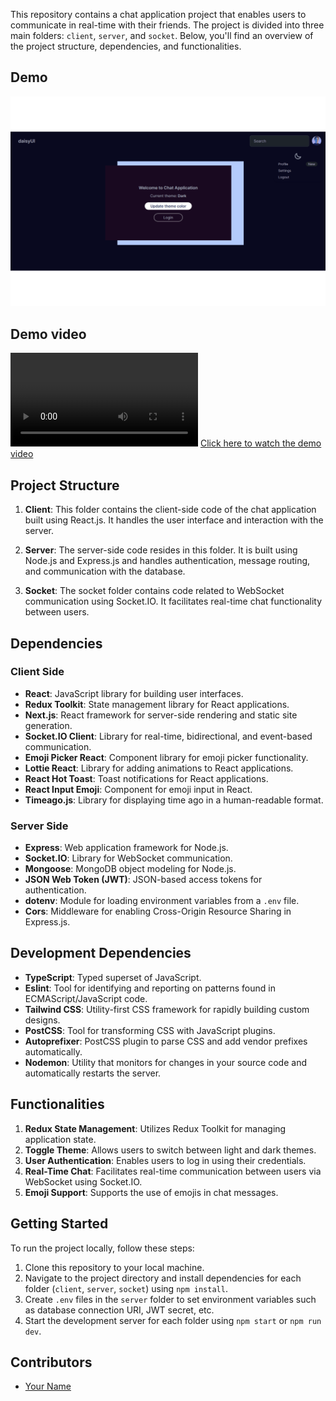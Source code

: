 This repository contains a chat application project that enables users to communicate in real-time with their friends. The project is divided into three main folders: `client`, `server`, and `socket`. Below, you'll find an overview of the project structure, dependencies, and functionalities.

## Demo

![Chat Application Homepage](/chatapp.png)

## Demo video

![Chat Application Demo Gif](/chatappvideo.mp4)
[Click here to watch the demo video](/chatappvideo.mp4)

## Project Structure

1. **Client**: This folder contains the client-side code of the chat application built using React.js. It handles the user interface and interaction with the server.
 
2. **Server**: The server-side code resides in this folder. It is built using Node.js and Express.js and handles authentication, message routing, and communication with the database.

3. **Socket**: The socket folder contains code related to WebSocket communication using Socket.IO. It facilitates real-time chat functionality between users.

## Dependencies

### Client Side

- **React**: JavaScript library for building user interfaces.
- **Redux Toolkit**: State management library for React applications.
- **Next.js**: React framework for server-side rendering and static site generation.
- **Socket.IO Client**: Library for real-time, bidirectional, and event-based communication.
- **Emoji Picker React**: Component library for emoji picker functionality.
- **Lottie React**: Library for adding animations to React applications.
- **React Hot Toast**: Toast notifications for React applications.
- **React Input Emoji**: Component for emoji input in React.
- **Timeago.js**: Library for displaying time ago in a human-readable format.

### Server Side

- **Express**: Web application framework for Node.js.
- **Socket.IO**: Library for WebSocket communication.
- **Mongoose**: MongoDB object modeling for Node.js.
- **JSON Web Token (JWT)**: JSON-based access tokens for authentication.
- **dotenv**: Module for loading environment variables from a `.env` file.
- **Cors**: Middleware for enabling Cross-Origin Resource Sharing in Express.js.

## Development Dependencies

- **TypeScript**: Typed superset of JavaScript.
- **Eslint**: Tool for identifying and reporting on patterns found in ECMAScript/JavaScript code.
- **Tailwind CSS**: Utility-first CSS framework for rapidly building custom designs.
- **PostCSS**: Tool for transforming CSS with JavaScript plugins.
- **Autoprefixer**: PostCSS plugin to parse CSS and add vendor prefixes automatically.
- **Nodemon**: Utility that monitors for changes in your source code and automatically restarts the server.

## Functionalities

1. **Redux State Management**: Utilizes Redux Toolkit for managing application state.
2. **Toggle Theme**: Allows users to switch between light and dark themes.
3. **User Authentication**: Enables users to log in using their credentials.
4. **Real-Time Chat**: Facilitates real-time communication between users via WebSocket using Socket.IO.
5. **Emoji Support**: Supports the use of emojis in chat messages.
   
## Getting Started

To run the project locally, follow these steps:

1. Clone this repository to your local machine.
2. Navigate to the project directory and install dependencies for each folder (`client`, `server`, `socket`) using `npm install`.
3. Create `.env` files in the `server` folder to set environment variables such as database connection URI, JWT secret, etc.
4. Start the development server for each folder using `npm start` or `npm run dev`.

## Contributors

- [Your Name](https://github.com/yourusername)
